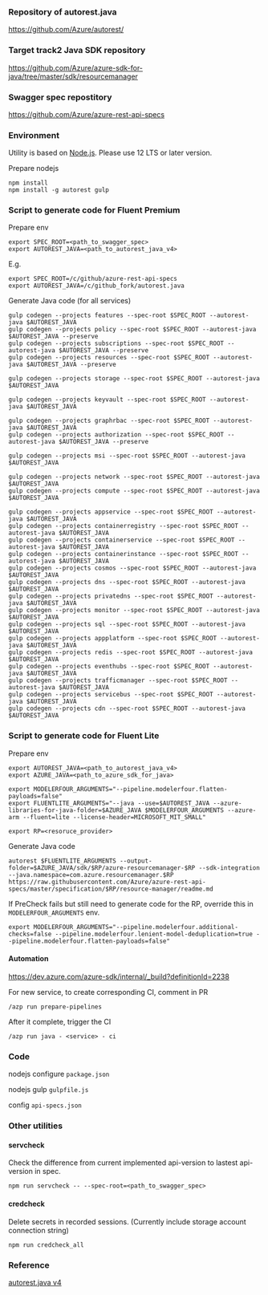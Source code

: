 ### Repository of autorest.java

https://github.com/Azure/autorest/

### Target track2 Java SDK repository

https://github.com/Azure/azure-sdk-for-java/tree/master/sdk/resourcemanager

### Swagger spec repostitory

https://github.com/Azure/azure-rest-api-specs

### Environment

Utility is based on [Node.js](https://nodejs.org/en/). Please use 12 LTS or later version.

Prepare nodejs

```
npm install
npm install -g autorest gulp
```

### Script to generate code for Fluent Premium

Prepare env

```
export SPEC_ROOT=<path_to_swagger_spec>
export AUTOREST_JAVA=<path_to_autorest_java_v4>
```

E.g.
```
export SPEC_ROOT=/c/github/azure-rest-api-specs
export AUTOREST_JAVA=/c/github_fork/autorest.java
```

Generate Java code (for all services)

```
gulp codegen --projects features --spec-root $SPEC_ROOT --autorest-java $AUTOREST_JAVA
gulp codegen --projects policy --spec-root $SPEC_ROOT --autorest-java $AUTOREST_JAVA --preserve
gulp codegen --projects subscriptions --spec-root $SPEC_ROOT --autorest-java $AUTOREST_JAVA --preserve
gulp codegen --projects resources --spec-root $SPEC_ROOT --autorest-java $AUTOREST_JAVA --preserve

gulp codegen --projects storage --spec-root $SPEC_ROOT --autorest-java $AUTOREST_JAVA

gulp codegen --projects keyvault --spec-root $SPEC_ROOT --autorest-java $AUTOREST_JAVA

gulp codegen --projects graphrbac --spec-root $SPEC_ROOT --autorest-java $AUTOREST_JAVA
gulp codegen --projects authorization --spec-root $SPEC_ROOT --autorest-java $AUTOREST_JAVA --preserve

gulp codegen --projects msi --spec-root $SPEC_ROOT --autorest-java $AUTOREST_JAVA

gulp codegen --projects network --spec-root $SPEC_ROOT --autorest-java $AUTOREST_JAVA
gulp codegen --projects compute --spec-root $SPEC_ROOT --autorest-java $AUTOREST_JAVA

gulp codegen --projects appservice --spec-root $SPEC_ROOT --autorest-java $AUTOREST_JAVA
gulp codegen --projects containerregistry --spec-root $SPEC_ROOT --autorest-java $AUTOREST_JAVA
gulp codegen --projects containerservice --spec-root $SPEC_ROOT --autorest-java $AUTOREST_JAVA
gulp codegen --projects containerinstance --spec-root $SPEC_ROOT --autorest-java $AUTOREST_JAVA
gulp codegen --projects cosmos --spec-root $SPEC_ROOT --autorest-java $AUTOREST_JAVA
gulp codegen --projects dns --spec-root $SPEC_ROOT --autorest-java $AUTOREST_JAVA
gulp codegen --projects privatedns --spec-root $SPEC_ROOT --autorest-java $AUTOREST_JAVA
gulp codegen --projects monitor --spec-root $SPEC_ROOT --autorest-java $AUTOREST_JAVA
gulp codegen --projects sql --spec-root $SPEC_ROOT --autorest-java $AUTOREST_JAVA
gulp codegen --projects appplatform --spec-root $SPEC_ROOT --autorest-java $AUTOREST_JAVA
gulp codegen --projects redis --spec-root $SPEC_ROOT --autorest-java $AUTOREST_JAVA
gulp codegen --projects eventhubs --spec-root $SPEC_ROOT --autorest-java $AUTOREST_JAVA
gulp codegen --projects trafficmanager --spec-root $SPEC_ROOT --autorest-java $AUTOREST_JAVA
gulp codegen --projects servicebus --spec-root $SPEC_ROOT --autorest-java $AUTOREST_JAVA
gulp codegen --projects cdn --spec-root $SPEC_ROOT --autorest-java $AUTOREST_JAVA
```

### Script to generate code for Fluent Lite

Prepare env

```
export AUTOREST_JAVA=<path_to_autorest_java_v4>
export AZURE_JAVA=<path_to_azure_sdk_for_java>

export MODELERFOUR_ARGUMENTS="--pipeline.modelerfour.flatten-payloads=false"
export FLUENTLITE_ARGUMENTS="--java --use=$AUTOREST_JAVA --azure-libraries-for-java-folder=$AZURE_JAVA $MODELERFOUR_ARGUMENTS --azure-arm --fluent=lite --license-header=MICROSOFT_MIT_SMALL"

export RP=<resoruce_provider>
```

Generate Java code

```
autorest $FLUENTLITE_ARGUMENTS --output-folder=$AZURE_JAVA/sdk/$RP/azure-resourcemanager-$RP --sdk-integration --java.namespace=com.azure.resourcemanager.$RP https://raw.githubusercontent.com/Azure/azure-rest-api-specs/master/specification/$RP/resource-manager/readme.md
```

If PreCheck fails but still need to generate code for the RP, override this in `MODELERFOUR_ARGUMENTS` env.

```
export MODELERFOUR_ARGUMENTS="--pipeline.modelerfour.additional-checks=false --pipeline.modelerfour.lenient-model-deduplication=true --pipeline.modelerfour.flatten-payloads=false"
```

#### Automation

https://dev.azure.com/azure-sdk/internal/_build?definitionId=2238

For new service, to create corresponding CI, comment in PR

`/azp run prepare-pipelines`

After it complete, trigger the CI

`/azp run java - <service> - ci`

### Code

nodejs configure `package.json`

nodejs gulp `gulpfile.js`

config `api-specs.json`

### Other utilities

#### servcheck

Check the difference from current implemented api-version to lastest api-version in spec.

`npm run servcheck -- --spec-root=<path_to_swagger_spec>`

#### credcheck

Delete secrets in recorded sessions. (Currently include storage account connection string)

`npm run credcheck_all`

### Reference

[autorest.java v4](autorest-java-v4.md)

